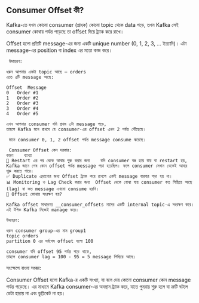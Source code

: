 ## Consumer Offset কী?

Kafka-তে যখন কোনো consumer (গ্রাহক) কোনো topic থেকে data পড়ে, তখন Kafka সেই consumer কোথায় পর্যন্ত পড়েছে তা offset দিয়ে ট্র্যাক করে রাখে।

 Offset হলো প্রতিটি message-এর জন্য একটি unique number (0, 1, 2, 3, ... ইত্যাদি)।
এটা message-এর position বা index এর মতো কাজ করে।
```
 উদাহরণ:

ধরুন আপনার একটা topic আছে — orders
এতে ৫টি message আছে:

Offset	Message
0	Order #1
1	Order #2
2	Order #3
3	Order #4
4	Order #5

এখন আপনার consumer যদি প্রথম ৩টা message পড়ে,
তাহলে Kafka মনে রাখবে যে consumer-এর offset এখন 2 পর্যন্ত পৌঁছেছে।

 মানে consumer 0, 1, 2 offset পর্যন্ত message consume করেছে।

 Consumer Offset কেন দরকার:
কারণ	ব্যাখ্যা
🔁 Restart এর পর থেকে আবার শুরু করার জন্য	যদি consumer বন্ধ হয়ে যায় বা restart হয়, Kafka জানে শেষ কোন offset পর্যন্ত message পড়া হয়েছিল। ফলে consumer সেখান থেকেই আবার শুরু করতে পারে।
✅ Duplicate এড়ানোর জন্য	Offset ট্র্যাক করে রাখলে একই message বারবার পড়া হয় না।
📊 Monitoring ও Lag Check করার জন্য	Offset থেকে বোঝা যায় consumer কত পিছিয়ে আছে (lag) বা কত message এখনো consume হয়নি।
🧩 Offset কোথায় সংরক্ষণ হয়?

Kafka offset সাধারণত __consumer_offsets নামের একটি internal topic-এ সংরক্ষণ করে।
এই টপিক Kafka নিজেই manage করে।

উদাহরণ:

ধরুন consumer group-এর নাম group1
topic orders
partition 0 এর সর্বশেষ offset হলো 100

consumer যদি offset 95 পর্যন্ত পড়ে থাকে,
তাহলে consumer lag = 100 - 95 = 5 message পিছিয়ে আছে।
```
 সংক্ষেপে বাংলা সংজ্ঞা:

Consumer Offset হলো Kafka-র একটি সংখ্যা, যা বলে দেয় কোনো consumer কোন message পর্যন্ত পড়েছে।
এর মাধ্যমে Kafka consumer-এর অবস্থান ট্র্যাক করে, যাতে পুনরায় শুরু হলে বা ত্রুটি ঘটলে ডেটা হারায় না এবং ডুপ্লিকেট না হয়।
